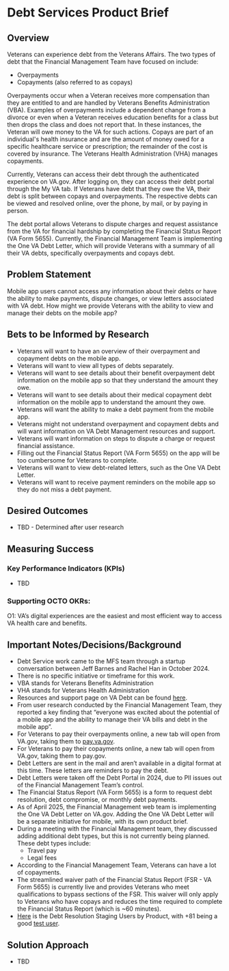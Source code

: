 # Debt Services Product Brief

## Overview

Veterans can experience debt from the Veterans Affairs. The two types of debt that the Financial Management Team have focused on include: 

* Overpayments   
* Copayments (also referred to as copays)

Overpayments occur when a Veteran receives more compensation than they are entitled to and are handled by Veterans Benefits Administration (VBA). Examples of overpayments include a dependent change from a divorce or even when a Veteran receives education benefits for a class but then drops the class and does not report that. In these instances, the Veteran will owe money to the VA for such actions. Copays are part of an individual's health insurance and are the amount of money owed for a specific healthcare service or prescription; the remainder of the cost is covered by insurance. The Veterans Health Administration (VHA) manages copayments.  

Currently, Veterans can access their debt through the authenticated experience on VA.gov. After logging on, they can access their debt portal through the My VA tab. If Veterans have debt that they owe the VA, their debt is split between copays and overpayments. The respective debts can be viewed and resolved online, over the phone, by mail, or by paying in person. 

The debt portal allows Veterans to dispute charges and request assistance from the VA for financial hardship by completing the Financial Status Report (VA Form 5655). Currently, the Financial Management Team is implementing the One VA Debt Letter, which will provide Veterans with a summary of all their VA debts, specifically overpayments and copays debt. 

## Problem Statement

Mobile app users cannot access any information about their debts or have the ability to make payments, dispute changes, or view letters associated with VA debt. How might we provide Veterans with the ability to view and manage their debts on the mobile app?  

## Bets to be Informed by Research

* Veterans will want to have an overview of their overpayment and copayment debts on the mobile app.  
* Veterans will want to view all types of debts separately.   
* Veterans will want to see details about their benefit overpayment debt information on the mobile app so that they understand the amount they owe.  
* Veterans will want to see details about their medical copayment debt information on the mobile app to understand the amount they owe.  
* Veterans will want the ability to make a debt payment from the mobile app.   
* Veterans might not understand overpayment and copayment debts and will want information on VA Debt Management resources and support.  
* Veterans will want information on steps to dispute a charge or request financial assistance.  
* Filling out the Financial Status Report (VA Form 5655\) on the app will be too cumbersome for Veterans to complete.   
* Veterans will want to view debt-related letters, such as the One VA Debt Letter.   
* Veterans will want to receive payment reminders on the mobile app so they do not miss a debt payment.

## Desired Outcomes

* TBD \- Determined after user research 

## Measuring Success

### Key Performance Indicators (KPIs)

* TBD

### Supporting OCTO OKRs:

O1: VA’s digital experiences are the easiest and most efficient way to access VA health care and benefits.  


## Important Notes/Decisions/Background

* Debt Service work came to the MFS team through a startup conversation between Jeff Barnes and Rachel Han in October 2024\.  
* There is no specific initiative or timeframe for this work.  
* VBA stands for Veterans Benefits Administration  
* VHA stands for Veterans Health Administration  
* Resources and support page on VA Debt can be found [here](https://www.va.gov/resources/va-debt-management/).   
* From user research conducted by the Financial Management Team, they reported a key finding that “everyone was excited about the potential of a mobile app and the ability to manage their VA bills and debt in the mobile app”.    
* For Veterans to pay their overpayments online, a new tab will open from VA.gov, taking them to [pay.va.gov](https://www.pay.va.gov/).  
* For Veterans to pay their copayments online, a new tab will open from VA.gov, taking them to pay.gov.    
* Debt Letters are sent in the mail and aren’t available in a digital format at this time. These letters are reminders to pay the debt.  
* Debt Letters were taken off the Debt Portal in 2024, due to PII issues out of the Financial Management Team’s control.  
* The Financial Status Report (VA Form 5655\) is a form to request debt resolution, debt compromise, or monthly debt payments.      
* As of April 2025, the Financial Management web team is implementing the One VA Debt Letter on VA.gov. Adding the One VA Debt Letter will be a separate initiative for mobile, with its own product brief.   
* During a meeting with the Financial Management team, they discussed adding additional debt types, but this is not currently being planned. These debt types include:  
  * Travel pay  
  * Legal fees  
* According to the Financial Management Team, Veterans can have a lot of copayments.  
* The streamlined waiver path of the Financial Status Report (FSR \- VA Form 5655\) is currently live and provides Veterans who meet qualifications to bypass sections of the FSR. This waiver will only apply  to Veterans who have copays and reduces the time required to complete the Financial Status Report (which is \~60 minutes).  
* [Here](https://github.com/department-of-veterans-affairs/va.gov-team/blob/master/teams/vsa/teams/benefits-memorials-2/staging-users-debtproducts.md) is the Debt Resolution Staging Users by Product, with \+81 being a good [test user](https://github.com/department-of-veterans-affairs/va.gov-team-sensitive/blob/master/Administrative/vagov-users/mvi-staging-users.csv). 

## Solution Approach

* TBD
